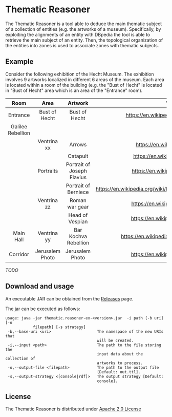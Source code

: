 # Thematic Reasoner

The Thematic Reasoner is a tool able to deduce the main thematic subject of a collection of  entities (e.g. the artworks of a museum).
Specifically, by exploiting the alignments of an entity with DBpedia the tool is able to retrieve the main subject of an entity.
Then, the topological organization of the entities into zones is used to associate zones with thematic subjects.


## Example

Consider the following exhibition of the Hecht Museum. The exhibition involves 9 artworks localized in different 6 areas of the museum.
Each area is located within a room of the building (e.g. the "Bust of Hecht" is located in "Bust of Hecht" area which is an area of the "Entrance" room).

|       Room        |      Area       |           Artwork          |                              Wikipedia                             |
|:-----------------:|:---------------:|:--------------------------:|:------------------------------------------------------------------:|
|     Entrance      |  Bust of Hecht  |       Bust of Hecht        | https://en.wikipedia.org/wiki/Reuben_Hecht                         |
| Galilee Rebellion |                 |                            |                                                                    |
|                   |   Ventrina xx   | Arrows                     | https://en.wikipedia.org/wiki/Gamla                                |
|                   |                 | Catapult                   | https://en.wikipedia.org/wiki/Catapult                             |
|                   |    Portraits    | Portrait of Joseph Flavius | https://en.wikipedia.org/wiki/Josephus                             |
|                   |                 | Portrait of Berniece       | https://en.wikipedia.org/wiki/Berenice_(daughter_of_Herod_Agrippa) |
|                   |   Ventrina zz   | Roman war gear             | https://en.wikipedia.org/wiki/Legionary                            |
|                   |                 | Head of Vespian            | https://en.wikipedia.org/wiki/Vespasian                            |
|     Main Hall     |   Ventrina yy   | Bar Kochva Rebellion       | https://en.wikipedia.org/wiki/Bar_Kokhba_revolt                    |
|     Corridor      | Jerusalem Photo | Jerusalem Photo            |              https://en.wikipedia.org/wiki/Jerusalem               |

*TODO*

## Download and usage

An executable JAR can be obtained from the [Releases](https://github.com/spice-h2020/thematic.reasoner/releases) page.


The jar can be executed as follows:

```
usage: java -jar thematic.reasoner-ex-<version>.jar  -i path [-b uri] [-o
            filepath] [-s strategy]
 -b,--base-uri <uri>                    The namespace of the new URIs that
                                        will be created.
 -i,--input <path>                      The path to the file storing the
                                        input data about the collection of
                                        artworks to process.
 -o,--output-file <filepath>            The path to the output file
                                        [Default: out.ttl].
 -s,--output-strategy <[console|rdf]>   The output strategy [Default:
                                        console].
```

## License

The Thematic Reasoner is distributed under [Apache 2.0 License](LICENSE)
